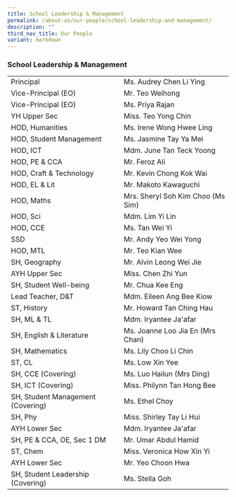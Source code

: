 ```yaml
---
title: School Leadership & Management
permalink: /about-us/our-people/school-leadership-and-management/
description: ""
third_nav_title: Our People
variant: markdown
---
```

### School Leadership & Management

|  	|  	|
|---	|---	|
| Principal 	| Ms. Audrey Chen Li Ying 	|
| Vice-Principal (EO) 	| Mr. Teo Weihong 	|
| Vice-Principal (EO) 	| Ms. Priya Rajan 	|
| YH Upper Sec| Miss. Teo Yong Chin	|
| HOD, Humanities 	| Ms. Irene Wong Hwee Ling	|
| HOD, Student Management 	| Ms. Jasmine Tay Ya Mei  	|
| HOD, ICT 	| Mdm. June Tan Teck Yoong 	|
| HOD, PE & CCA 	| Mr. Feroz Ali 	|
| HOD, Craft & Technology 	| Mr. Kevin Chong Kok Wai	|
| HOD, EL & Lit 	| Mr. Makoto Kawaguchi 	|
| HOD, Maths 	| Mrs. Sheryl Soh Kim Choo (Ms Sim) 	|
| HOD, Sci	| Mdm. Lim Yi Lin 	|
| HOD, CCE 	| Ms. Tan Wei Yi  	|
| SSD	| Mr. Andy Yeo Wei Yong 	|
| HOD, MTL  	| Mr. Teo Kian Wee 	|
| SH, Geography 	| Mr. Alvin Leong Wei Jie 	|
| AYH Upper Sec	| Miss. Chen Zhi Yun	|
| SH, Student Well-being 	| Mr. Chua Kee Eng 	|
| Lead Teacher, D&T 	| Mdm. Eileen Ang Bee Kiow	|
| ST, History	| Mr. Howard Tan Ching Hau 	|
| SH, ML & TL 	| Mdm. Iryantee Ja'afar 	|
| SH, English & Literature 	| Ms. Joanne Loo Jia En (Mrs Chan)	|
| SH, Mathematics 	| Ms. Lily Choo Li Chin 	|
| ST, CL	| Ms. Low Xin Yee 	|
| SH, CCE (Covering)	| Ms. Luo Hailun (Mrs Ding) 	|
| SH, ICT (Covering) 	| Miss. Philynn Tan Hong Bee 	|
| SH, Student Management (Covering) 	| Ms. Ethel Choy 	|
| SH, Phy	| Miss. Shirley Tay Li Hui 	|
| AYH Lower Sec	| Mdm. Iryantee Ja'afar |
| SH, PE & CCA, OE, Sec 1 DM	| Mr. Umar Abdul Hamid 	|
| ST, Chem	| Miss. Veronica How Xin Yi 	|
| AYH Lower Sec	| Mr. Yeo Choon Hwa 	|
| SH, Student Leadership (Covering)	| Ms. Stella Goh	|
